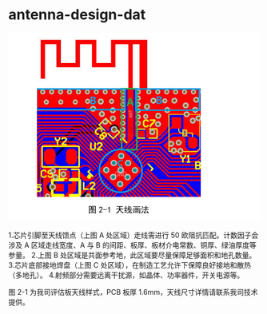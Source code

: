 
# antenna-design-dat

![](2024-05-08-15-48-56.png)

1.芯片引脚至天线馈点（上图 A 处区域）走线需进行 50 欧阻抗匹配。计数因子会涉及 A 区域走线宽度、A 与 B 的间距、板厚、板材介电常数、铜厚、绿油厚度等参量。 
2.上图 B 处区域是共面参考地，此区域要尽量保障足够面积和地孔数量。 
3.芯片底部接地焊盘（上图 C 处区域），在制造工艺允许下保障良好接地和散热（多地孔）。 
4.射频部分需要远离干扰源，如晶体、功率器件，开关电源等。 

图 2-1 为我司评估板天线样式，PCB 板厚 1.6mm，天线尺寸详情请联系我司技术提供。 